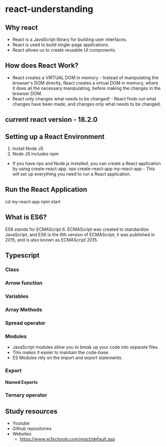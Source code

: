 # react-understanding


## Why react
* React is a JavaScript library for building user interfaces.
* React is used to build single-page applications.
* React allows us to create reusable UI components.

## How does React Work?
* React creates a VIRTUAL DOM in memory - Instead of manipulating the browser's DOM directly, React creates a virtual DOM in memory, where it does all the necessary manipulating, before making the changes in the browser DOM.
* React only changes what needs to be changed! - React finds out what changes have been made, and changes only what needs to be changed.

## current react version - 18.2.0

## Setting up a React Environment
1. Install Node JS
2. Node JS includes npm

* If you have npx and Node.js installed, you can create a React application by using create-react-app.
npx create-react-app my-react-app - This will set up everything you need to run a React application.

## Run the React Application
cd my-react-app
npm start

## What is ES6?
ES6 stands for ECMAScript 6.
ECMAScript was created to standardize JavaScript, and ES6 is the 6th version of ECMAScript, it was published in 2015, and is also known as ECMAScript 2015.

## Typescript
### Class
### Arrow function
### Variables
### Array Methods
### Spread operator
### Modules
  - JavaScript modules allow you to break up your code into separate files.
  - This makes it easier to maintain the code-base.
  - ES Modules rely on the import and export statements.
### Export
#### Named Exports
### Ternary operator






## Study resources
* Youtube
* Github repositories
* Websites
  - https://www.w3schools.com/react/default.asp
 
  
